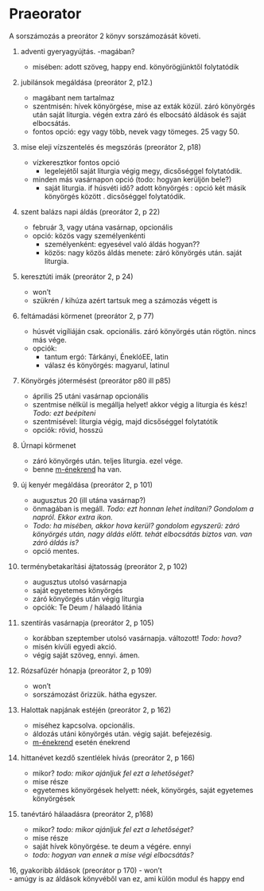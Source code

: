 # Praeorator

A sorszámozás a preorátor 2 könyv sorszámozását követi. 

1. adventi gyeryagyújtás. 
    -​magában? 
    - misében: adott szöveg, happy end. könyörögjünktől folytatódik

2. jubilánsok megáldása (preorátor 2, p12.)
    - magábant nem tartalmaz
    - szentmisén: hívek könyörgése, mise az exták közül. záró könyörgés után saját liturgia. végén extra záró és elbocsátó áldások és saját elbocsátás. 
    - fontos opció: egy vagy több, nevek vagy tömeges. 25 vagy 50. 

3. mise eleji vízszentelés és megszórás (preorátor 2, p18)
    - vízkeresztkor fontos opció
      - legelejétől saját liturgia végig megy, dicsőséggel folytatódik.
    - minden más vasárnapon opció (todo: hogyan kerüljön bele?)
      - saját liturgia. if húsvéti idő? adott könyörgés : opció két másik könyörgés között . dicsőséggel folytatódik.

4. szent balázs napi áldás (preorátor 2, p 22)
    - február 3, vagy utána vasárnap, opcionális
    - opció: közös vagy személyenkénti
      - személyenként: egyesével való áldás hogyan??
      - közös: nagy közös áldás menete: záró könyörgés után. saját liturgia.

5. keresztúti imák (preorátor 2, p 24)
    - won’t
    - szükrén / kihúza azért tartsuk meg a számozás végett is

6. feltámadási körmenet (preorátor 2, p 77)
    - húsvét vigíliáján csak. opcionális. záró könyörgés után rögtön. nincs más vége.
    - opciók:
      - tantum ergó: Tárkányi, ÉneklóEE, latin
      - válasz és könyörgés: magyarul, latinul 

7. Könyörgés jótermésést (preorátor p80 ill p85)
    - április 25 utáni vasárnap opcionális
    - szentmise nélkül is megállja helyet! akkor végig a liturgia és kész! *Todo: ezt beépíteni*
    - szentmisével: liturgia végig, majd dicsőséggel folytatótik
    - opciók: rövid, hosszú

8. Úrnapi körmenet
    - záró könyörgés után. teljes liturgia. ezel vége.
    - benne [m-énekrend](https://docs.google.com/document/d/1yxp0r2gVRcalQ8xiSsZ1fPsDkON7amSRdyOulyMM_Rg/edit?ts=606cc879#heading=h.nky42fikc1ha) ha van.

9. új kenyér megáldása (preorátor 2, p 101)
    - augusztus 20 (ill utána vasárnap?)
    - önmagában is megáll. *Todo: ezt honnan lehet indítani? Gondolom a napról. Ekkor extra ikon.*
    - *Todo: ha misében, akkor hova kerül? gondolom egyszerű: záró könyörgés után, nagy áldás előtt. tehát elbocsátás biztos van. van záró áldás is?*
    - opció mentes.

10. terménybetakarítási ájtatosság (preorátor 2, p 102)
    - augusztus utolsó vasárnapja
    - saját egyetemes könyörgés
    - záró könyörgés után végig liturgia
    - opciók: Te Deum / hálaadó litánia

11. szentírás vasárnapja (preorátor 2, p 105)
    - korábban szeptember utolsó vasárnapja. változott! *Todo: hova?*
    - misén kívüli egyedi akció.
    - végig saját szöveg, ennyi. ámen.

12. Rózsafűzér hónapja (preorátor 2, p 109)
    - won’t
    - sorszámozást őrizzük. hátha egyszer.

13. Halottak napjának estéjén (preorátor 2, p 162)
    - miséhez kapcsolva. opcionális.
    - áldozás utáni könyörgés után. végig saját. befejezésig.
    - [m-énekrend](https://docs.google.com/document/d/1yxp0r2gVRcalQ8xiSsZ1fPsDkON7amSRdyOulyMM_Rg/edit?ts=606cc879#heading=h.nky42fikc1ha) esetén énekrend

14. hittanévet kezdő szentlélek hívás (preorátor 2, p 166)
    - mikor? *todo: mikor ajánljuk fel ezt a lehetőséget?*
    - mise része
    - egyetemes könyörgések helyett: néek, könyörgés, saját egyetemes könyörgések

15. tanévtáró hálaadásra (preorátor 2, p168)
    - mikor? *todo: mikor ajánljuk fel ezt a lehetőséget?*
    - mise része
    - saját hívek könyörgése. te deum a végére. ennyi
    - *todo: hogyan van ennek a mise végi elbocsátás?*

16, gyakoribb áldások (preorátor p 170)
    - won’t    
    - amúgy is az áldások könyvéből van ez, ami külön modul és happy end


​        